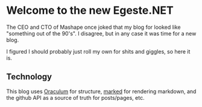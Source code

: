 Welcome to the new Egeste.NET
=============================

The CEO and CTO of Mashape once joked that my blog for looked like "something out of the 90's". I disagree, but in any case it was time for a new blog.

I figured I should probably just roll my own for shits and giggles, so here it is.

Technology
----------
This blog uses [Oraculum](https://hackers.lookout.com/oraculum) for structure, [marked](https://github.com/chjj/marked) for rendering markdown, and the github API as a source of truth for posts/pages, etc.

